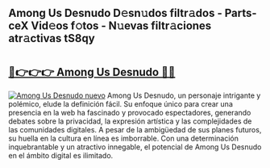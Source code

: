 ## Among Us Desnudo D𝚎sn𝚞dos filtr𝚊dos - Parts-ceX Vid𝚎os f𝚘tos - N𝚞evas filtr𝚊ciones atr𝚊ctivas tS8qy

# <h2><a href="http://mb5im1.tromn.icu/?c=Among+Us+Desnudo">🔗👉👉👉 Among Us Desnudo 🔗🔗</a></h2>

[![Among Us Desnudo nuevo](https://i.imgur.com/pEAQMta.gif)](http://mb5im1.tromn.icu/?c=Among+Us+Desnudo)
Among Us Desnudo, un personaje intrigante y polémico, elude la definición fácil. Su enfoque único para crear una presencia en la web ha fascinado y provocado espectadores, generando debates sobre la privacidad, la expresión artística y las complejidades de las comunidades digitales. A pesar de la ambigüedad de sus planes futuros, su huella en la cultura en línea es imborrable. Con una determinación inquebrantable y un atractivo innegable, el potencial de Among Us Desnudo en el ámbito digital es ilimitado.
